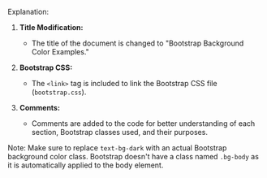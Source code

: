 

Explanation:

1. **Title Modification:**
   - The title of the document is changed to "Bootstrap Background Color Examples."

2. **Bootstrap CSS:**
   - The `<link>` tag is included to link the Bootstrap CSS file (`bootstrap.css`).

3. **Comments:**
   - Comments are added to the code for better understanding of each section, Bootstrap classes used, and their purposes.

Note: Make sure to replace `text-bg-dark` with an actual Bootstrap background color class. Bootstrap doesn't have a class named `.bg-body` as it is automatically applied to the body element.

